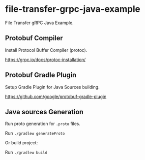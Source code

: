 # file-transfer-grpc-java-example

File Transfer gRPC Java Example.

## Protobuf Compiler

Install Protocol Buffer Compiler (protoc).

https://grpc.io/docs/protoc-installation/

## Protobuf Gradle Plugin

Setup Gradle Plugin for Java Sources building.

https://github.com/google/protobuf-gradle-plugin

## Java sources Generation

Run proto generation for `.proto` files.

Run `./gradlew generateProto`

Or build project:

Run `./gradlew build`